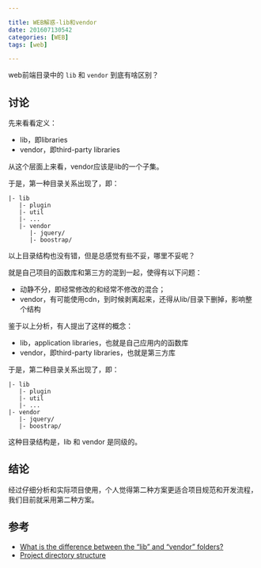 ```yaml
---

title: WEB解惑-lib和vendor
date: 201607130542
categories: [WEB]
tags: [web]

---
```


web前端目录中的 `lib` 和 `vendor` 到底有啥区别？

## 讨论

先来看看定义：

* lib，即libraries
* vendor，即third-party libraries

从这个层面上来看，vendor应该是lib的一个子集。

于是，第一种目录关系出现了，即：

```
|- lib
   |- plugin
   |- util
   |- ...
   |- vendor
	  |- jquery/
	  |- boostrap/ 
```

以上目录结构也没有错，但是总感觉有些不妥，哪里不妥呢？

就是自己项目的函数库和第三方的混到一起，使得有以下问题：

* 动静不分，即经常修改的和经常不修改的混合；
* vendor，有可能使用cdn，到时候剥离起来，还得从lib/目录下删掉，影响整个结构

鉴于以上分析，有人提出了这样的概念：

* lib，application libraries，也就是自己应用内的函数库
* vendor，即third-party libraries，也就是第三方库

于是，第二种目录关系出现了，即：

```
|- lib
   |- plugin
   |- util
   |- ...
|- vendor
   |- jquery/
   |- boostrap/ 
```

这种目录结构是，lib 和 vendor 是同级的。

## 结论

经过仔细分析和实际项目使用，个人觉得第二种方案更适合项目规范和开发流程，我们目前就采用第二种方案。

## 参考

* [What is the difference between the “lib” and “vendor” folders?](http://programmers.stackexchange.com/questions/123305/what-is-the-difference-between-the-lib-and-vendor-folders)
* [Project directory structure](http://programmers.stackexchange.com/questions/tagged/directory-structure)
